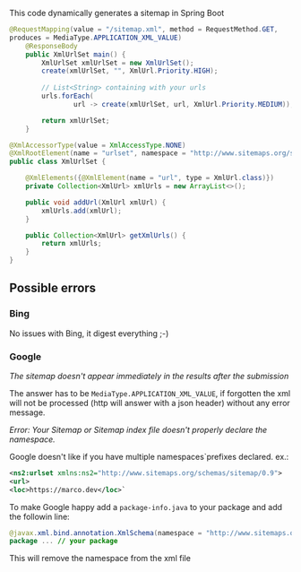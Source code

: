 This code dynamically generates a sitemap in Spring Boot

```java
@RequestMapping(value = "/sitemap.xml", method = RequestMethod.GET,
produces = MediaType.APPLICATION_XML_VALUE)
    @ResponseBody
    public XmlUrlSet main() {
        XmlUrlSet xmlUrlSet = new XmlUrlSet();
        create(xmlUrlSet, "", XmlUrl.Priority.HIGH);
        
        // List<String> containing with your urls
        urls.forEach(
                url -> create(xmlUrlSet, url, XmlUrl.Priority.MEDIUM));

        return xmlUrlSet;
    }
```

```java
@XmlAccessorType(value = XmlAccessType.NONE)
@XmlRootElement(name = "urlset", namespace = "http://www.sitemaps.org/schemas/sitemap/0.9")
public class XmlUrlSet {

    @XmlElements({@XmlElement(name = "url", type = XmlUrl.class)})
    private Collection<XmlUrl> xmlUrls = new ArrayList<>();

    public void addUrl(XmlUrl xmlUrl) {
        xmlUrls.add(xmlUrl);
    }

    public Collection<XmlUrl> getXmlUrls() {
        return xmlUrls;
    }
}
```

## Possible errors

### Bing

No issues with Bing, it digest everything ;-)

### Google

_The sitemap doesn't appear immediately in the results after the submission_

The answer has to be `MediaType.APPLICATION_XML_VALUE`, if forgotten the xml will not be processed (http will answer with a json header) without any error message.


_Error: Your Sitemap or Sitemap index file doesn't properly declare the namespace._

Google doesn't like if you have multiple namespaces`prefixes declared. ex.:

```xml
<ns2:urlset xmlns:ns2="http://www.sitemaps.org/schemas/sitemap/0.9">
<url>
<loc>https://marco.dev</loc>`
```

To make Google happy add a `package-info.java` to your package and add the followin line:
```java
@javax.xml.bind.annotation.XmlSchema(namespace = "http://www.sitemaps.org/schemas/sitemap/0.9", elementFormDefault = javax.xml.bind.annotation.XmlNsForm.QUALIFIED, xmlns = { @javax.xml.bind.annotation.XmlNs(namespaceURI = "http://www.sitemaps.org/schemas/sitemap/0.9", prefix = "") })
package ... // your package
```

This will remove the namespace from the xml file
